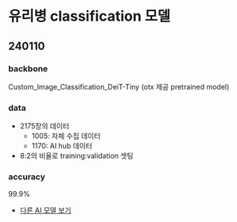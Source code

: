 # 유리병 classification 모델
<a name="top"></a>
## 240110
### backbone
Custom_Image_Classification_DeiT-Tiny (otx 제공 pretrained model)
### data
- 2175장의 데이터
  - 1005: 자체 수집 데이터
  - 1170: AI hub 데이터
- 8:2의 비율로 training:validation 셋팅
### accuracy
99.9%

- [다른 AI 모델 보기](/README.md#used-ai-model)

<!-- ## 240104
### backbone
Custom_Image_Classification_EfficientNet-V2-S (otx 제공 pretrained model)
### data
- 1000장의 데이터
  - 500장: 자체 수집 데이터
  - 500장: AI hub 데이터
- 8:2의 비율로 training:validation 셋팅
### accuracy
97.0% -->


